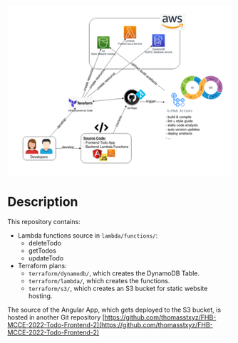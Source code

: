 ![Illustration](./infrastructure-diagram.drawio.png)

# Description

This repository contains:

- Lambda functions source in `lambda/functions/`:
    - deleteTodo
    - getTodos
    - updateTodo
- Terraform plans:
    - `terraform/dynamodb/`, which creates the DynamoDB Table.
    - `terraform/lambda/`, which creates the functions.
    - `terraform/s3/`, which creates an S3 bucket for static website hosting.

The source of the Angular App, which gets deployed to the S3 bucket,
is hosted in another Git repository 
[https://github.com/thomasstxyz/FHB-MCCE-2022-Todo-Frontend-2](https://github.com/thomasstxyz/FHB-MCCE-2022-Todo-Frontend-2)
